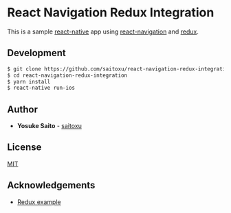 # React Navigation Redux Integration

This is a sample [react-native](https://github.com/facebook/react-native) app
using [react-navigation](https://github.com/react-community/react-navigation) and [redux](https://github.com/reactjs/redux).

## Development

```sh
$ git clone https://github.com/saitoxu/react-navigation-redux-integration.git
$ cd react-navigation-redux-integration
$ yarn install
$ react-native run-ios
```

## Author

* **Yosuke Saito** - [saitoxu](https://github.com/saitoxu)

## License

[MIT](LICENSE.txt)

## Acknowledgements

* [Redux example](https://github.com/react-community/react-navigation/tree/master/examples/ReduxExample)
